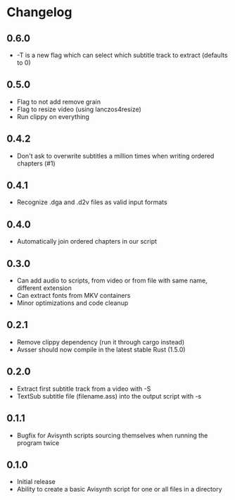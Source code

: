 # Changelog

## 0.6.0
* -T is a new flag which can select which subtitle track to extract (defaults to 0)

## 0.5.0
* Flag to not add remove grain
* Flag to resize video (using lanczos4resize)
* Run clippy on everything

## 0.4.2
* Don't ask to overwrite subtitles a million times when writing ordered chapters (#1)

## 0.4.1
* Recognize .dga and .d2v files as valid input formats

## 0.4.0
* Automatically join ordered chapters in our script

## 0.3.0
* Can add audio to scripts, from video or from file with same name, different extension
* Can extract fonts from MKV containers
* Minor optimizations and code cleanup

## 0.2.1

* Remove clippy dependency (run it through cargo instead)
* Avsser should now compile in the latest stable Rust (1.5.0)

## 0.2.0

* Extract first subtitle track from a video with -S
* TextSub subtitle file (filename.ass) into the output script with -s

## 0.1.1

* Bugfix for Avisynth scripts sourcing themselves when running the program twice

## 0.1.0

* Initial release
* Ability to create a basic Avisynth script for one or all files in a directory
